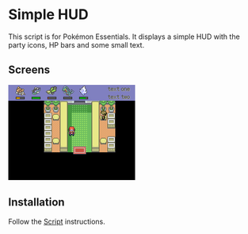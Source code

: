 # Simple HUD
This script is for Pokémon Essentials. It displays a simple HUD with the party icons, HP bars and some small text.

## Screens
![](Screens/screen.png)

## Installation
Follow the [Script](/Script.rb) instructions.